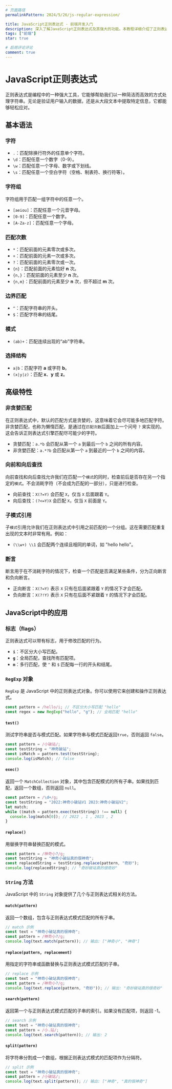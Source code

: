 ```yaml
---
# 页面路径
permalinkPattern: 2024/5/26/js-regular-expression/

title: JavaScript正则表达式 - 前端开发入门
description: 深入了解JavaScript正则表达式及其强大的功能。本教程详细介绍了正则表达式的语法、模式匹配、字符串搜索、替换操作以及高级技巧。无论您是编程新手还是经验丰富的开发者，都能通过本教程快速提升在文本处理和Web开发中的正则表达式应用技能。
tags: ["前端"]
star: true

# 启用评论评论
comment: true
---
```


# JavaScript正则表达式
正则表达式是编程中的一种强大工具，它能够帮助我们以一种简洁而高效的方式处理字符串。无论是验证用户输入的数据，还是从大段文本中提取特定信息，它都能够轻松应对。

## 基本语法
### 字符
- `.`：匹配除换行符外的任意单个字符。
- `\d`：匹配任意一个数字（0-9）。
- `\w`：匹配任意一个字母、数字或下划线。
- `\s`：匹配任意一个空白字符（空格、制表符、换行符等）。

### 字符组
字符组用于匹配一组字符中的任意一个。
- `[aeiou]`：匹配任意一个元音字母。
- `[0-9]`：匹配任意一个数字。
- `[A-Za-z]`：匹配任意一个字母。

### 匹配次数
- `*`：匹配前面的元素零次或多次。
- `+`：匹配前面的元素一次或多次。
- `?`：匹配前面的元素零次或一次。
- `{n}`：匹配前面的元素恰好 **n** 次。
- `{n,}`：匹配前面的元素至少 **n** 次。
- `{n,m}`：匹配前面的元素至少 **n** 次，但不超过 **m** 次。

### 边界匹配
- `^`：匹配字符串的开头。
- `$`：匹配字符串的结尾。

### 模式
- `(ab)+`：匹配连续出现的“ab”字符串。

### 选择结构
- `a|b`：匹配字符 **a** 或字符 **b**。
- `(x|y|z)`：匹配 **x**、**y** 或 **z**。


## 高级特性
### 非贪婪匹配
在正则表达式中，默认的匹配方式是贪婪的，这意味着它会尽可能多地匹配字符。非贪婪匹配，也称为懒惰匹配，是通过在`匹配次数`后面加上一个问号 `?` 来实现的。这会告诉正则表达式引擎匹配尽可能少的字符。

- 贪婪匹配：`a.*b` 会匹配从第一个 `a` 到最后一个 `b` 之间的所有内容。
- 非贪婪匹配：`a.*?b` 会匹配从第一个 `a` 到最近的一个 `b` 之间的内容。

### 向前和向后查找
向前查找和向后查找允许我们在匹配一个`模式`的同时，检查前后是否存在另一个指定的`模式`。不会消耗字符（不会成为匹配的一部分），只是进行检查。

- 向前查找：`X(?=Y)` 会匹配 `X`，仅当 `X` 后面跟着 `Y`。
- 向后查找：`(?<=Y)X` 会匹配 `X`，仅当 `X` 前面是 `Y`。

### 子模式引用
子`模式`引用允许我们在正则表达式中引用之前匹配的一个分组。这在需要匹配重复出现的文本时非常有用。例如：

- `(\\w+) \\1` 会匹配两个连续且相同的单词，如 "hello hello"。

### 断言
断言用于在不消耗字符的情况下，检查一个匹配是否满足某些条件，分为正向断言和负向断言。

- 正向断言：`X(?=Y)` 表示 `X` 只有在后面紧跟着 `Y` 的情况下才会匹配。
- 负向断言：`X(?!Y)` 表示 `X` 只有在后面不紧跟着 `Y` 的情况下才会匹配。

## JavaScript中的应用

### 标志（flags）
正则表达式可以带有标志，用于修改匹配的行为。

- **`i`**：不区分大小写匹配。
- **`g`**：全局匹配，查找所有匹配项。
- **`m`**：多行匹配，使 `^` 和 `$` 匹配每一行的开头和结尾。


### `RegExp` 对象
`RegExp` 是 JavaScript 中的正则表达式对象。你可以使用它来创建和操作正则表达式。

```javascript
const pattern = /hello/i; // 不区分大小写匹配 "hello"
const regex = new RegExp("hello", "g"); // 全局匹配 "hello"
```

#### `test()`
测试字符串是否与模式匹配。如果字符串与模式匹配返回`true`，否则返回 `false`。
```javascript
const pattern = /小破站/;
const testString = "神奇破站";
const isMatch = pattern.test(testString);
console.log(isMatch); // false
```

#### `exec()`
返回一个 `MatchCollection` 对象，其中包含匹配模式的所有子串。如果找到匹配，返回一个数组，否则返回 `null`。
```javascript
const pattern = /\d+/g;
const testString = "2022:神奇小破站V1 2023:神奇小破站V2";
let match;
while ((match = pattern.exec(testString)) !== null) {
  console.log(match[0]); // 2022 , 1 , 2023 , 2
}
```

#### `replace()`
用替换字符串替换匹配的模式。

```javascript
const pattern = /神奇小?/g;
const testString = "神奇小破站真的很神奇";
const replacedString = testString.replace(pattern, "奇妙");
console.log(replacedString); // "奇妙破站真的很奇妙"
```


### `String` 方法
JavaScript 中的 `String` 对象提供了几个与正则表达式相关的方法。

#### `match(pattern)`
返回一个数组，包含与正则表达式模式匹配的所有子串。
```javascript
// match 示例
const text = "神奇小破站真的很神奇";
const pattern = /神奇小?/g;
console.log(text.match(pattern)); // 输出: ["神奇小", "神奇"]
```

#### `replace(pattern, replacement)`
用指定的字符串或函数替换与正则表达式模式匹配的子串。
```javascript
// replace 示例
const text = "神奇小破站真的很神奇";
const pattern = /神奇小?/g;
console.log(text.replace(pattern, "奇妙")); // 输出: "奇妙破站真的很奇妙"
```

#### `search(pattern)`
返回第一个与正则表达式模式匹配的子串的索引。如果没有匹配项，则返回 -1。
```javascript
// search 示例
const text = "神奇小破站真的很神奇";
const pattern = /小.站/;
console.log(text.search(pattern)); // 输出: 2
```

#### `split(pattern)`
将字符串分割成一个数组，根据正则表达式模式的匹配项作为分隔符。
```javascript
// split 示例
const text = "神奇小破站真的很神奇";
const pattern = /小破站/;
console.log(text.split(pattern)); // 输出: ["神奇", "真的很神奇"]
```








